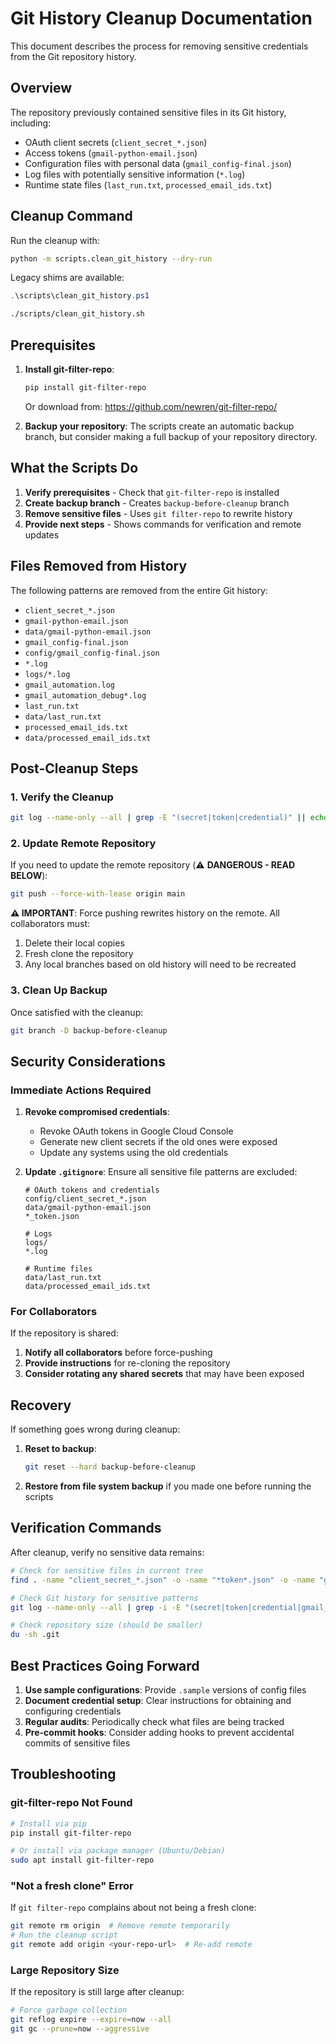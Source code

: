 # Git History Cleanup Documentation

This document describes the process for removing sensitive credentials from the Git repository history.

## Overview

The repository previously contained sensitive files in its Git history, including:

- OAuth client secrets (`client_secret_*.json`)
- Access tokens (`gmail-python-email.json`)
- Configuration files with personal data (`gmail_config-final.json`)
- Log files with potentially sensitive information (`*.log`)
- Runtime state files (`last_run.txt`, `processed_email_ids.txt`)

## Cleanup Command

Run the cleanup with:

```bash
python -m scripts.clean_git_history --dry-run
```

Legacy shims are available:

```powershell
.\scripts\clean_git_history.ps1
```

```bash
./scripts/clean_git_history.sh
```

## Prerequisites

1. **Install git-filter-repo**:

   ```bash
   pip install git-filter-repo
   ```

   Or download from: <https://github.com/newren/git-filter-repo/>

2. **Backup your repository**: The scripts create an automatic backup branch, but consider making a full backup of your repository directory.

## What the Scripts Do

1. **Verify prerequisites** - Check that `git-filter-repo` is installed
2. **Create backup branch** - Creates `backup-before-cleanup` branch
3. **Remove sensitive files** - Uses `git filter-repo` to rewrite history
4. **Provide next steps** - Shows commands for verification and remote updates

## Files Removed from History

The following patterns are removed from the entire Git history:

- `client_secret_*.json`
- `gmail-python-email.json`
- `data/gmail-python-email.json`
- `gmail_config-final.json`
- `config/gmail_config-final.json`
- `*.log`
- `logs/*.log`
- `gmail_automation.log`
- `gmail_automation_debug*.log`
- `last_run.txt`
- `data/last_run.txt`
- `processed_email_ids.txt`
- `data/processed_email_ids.txt`

## Post-Cleanup Steps

### 1. Verify the Cleanup

```bash
git log --name-only --all | grep -E "(secret|token|credential)" || echo "No sensitive files found"
```

### 2. Update Remote Repository

If you need to update the remote repository (⚠️ **DANGEROUS - READ BELOW**):

```bash
git push --force-with-lease origin main
```

**⚠️ IMPORTANT**: Force pushing rewrites history on the remote. All collaborators must:

1. Delete their local copies
2. Fresh clone the repository
3. Any local branches based on old history will need to be recreated

### 3. Clean Up Backup

Once satisfied with the cleanup:

```bash
git branch -D backup-before-cleanup
```

## Security Considerations

### Immediate Actions Required

1. **Revoke compromised credentials**:
   - Revoke OAuth tokens in Google Cloud Console
   - Generate new client secrets if the old ones were exposed
   - Update any systems using the old credentials

2. **Update `.gitignore`**: Ensure all sensitive file patterns are excluded:

   ```gitignore
   # OAuth tokens and credentials
   config/client_secret_*.json
   data/gmail-python-email.json
   *_token.json

   # Logs
   logs/
   *.log

   # Runtime files
   data/last_run.txt
   data/processed_email_ids.txt
   ```

### For Collaborators

If the repository is shared:

1. **Notify all collaborators** before force-pushing
2. **Provide instructions** for re-cloning the repository
3. **Consider rotating any shared secrets** that may have been exposed

## Recovery

If something goes wrong during cleanup:

1. **Reset to backup**:

   ```bash
   git reset --hard backup-before-cleanup
   ```

2. **Restore from file system backup** if you made one before running the scripts

## Verification Commands

After cleanup, verify no sensitive data remains:

```bash
# Check for sensitive files in current tree
find . -name "client_secret_*.json" -o -name "*token*.json" -o -name "gmail_config-final.json"

# Check Git history for sensitive patterns
git log --name-only --all | grep -i -E "(secret|token|credential|gmail_config-final)"

# Check repository size (should be smaller)
du -sh .git
```

## Best Practices Going Forward

1. **Use sample configurations**: Provide `.sample` versions of config files
2. **Document credential setup**: Clear instructions for obtaining and configuring credentials
3. **Regular audits**: Periodically check what files are being tracked
4. **Pre-commit hooks**: Consider adding hooks to prevent accidental commits of sensitive files

## Troubleshooting

### git-filter-repo Not Found

```bash
# Install via pip
pip install git-filter-repo

# Or install via package manager (Ubuntu/Debian)
sudo apt install git-filter-repo
```

### "Not a fresh clone" Error

If `git filter-repo` complains about not being a fresh clone:

```bash
git remote rm origin  # Remove remote temporarily
# Run the cleanup script
git remote add origin <your-repo-url>  # Re-add remote
```

### Large Repository Size

If the repository is still large after cleanup:

```bash
# Force garbage collection
git reflog expire --expire=now --all
git gc --prune=now --aggressive
```
